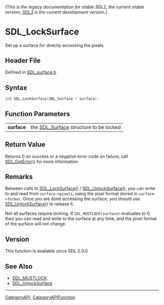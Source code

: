 ###### (This is the legacy documentation for stable SDL2, the current stable version; [SDL3](https://wiki.libsdl.org/SDL3/) is the current development version.)
# SDL_LockSurface

Set up a surface for directly accessing the pixels.

## Header File

Defined in [SDL_surface.h](https://github.com/libsdl-org/SDL/blob/SDL2/include/SDL_surface.h)

## Syntax

```c
int SDL_LockSurface(SDL_Surface * surface);

```

## Function Parameters

|                 |                                                       |
| --------------- | ----------------------------------------------------- |
| **surface**     | the [SDL_Surface](SDL_Surface) structure to be locked |

## Return Value

Returns 0 on success or a negative error code on failure; call
[SDL_GetError](SDL_GetError)() for more information.

## Remarks

Between calls to [SDL_LockSurface](SDL_LockSurface)() /
[SDL_UnlockSurface](SDL_UnlockSurface)(), you can write to and read from
`surface->pixels`, using the pixel format stored in `surface->format`. Once
you are done accessing the surface, you should use
[SDL_UnlockSurface](SDL_UnlockSurface)() to release it.

Not all surfaces require locking. If `SDL_MUSTLOCK(surface)` evaluates to
0, then you can read and write to the surface at any time, and the pixel
format of the surface will not change.

## Version

This function is available since SDL 2.0.0.

## See Also

- [SDL_MUSTLOCK](SDL_MUSTLOCK)
- [SDL_UnlockSurface](SDL_UnlockSurface)

----
[CategoryAPI](CategoryAPI), [CategoryAPIFunction](CategoryAPIFunction)

